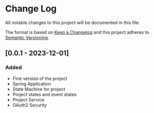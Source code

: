 # Change Log
All notable changes to this project will be documented in this file.

The format is based on [Keep a Changelog](http://keepachangelog.com/)
and this project adheres to [Semantic Versioning](http://semver.org/).

## [0.0.1 - 2023-12-01]
### Added
- First version of the project
- Spring Application
- State Machine for project
- Project states and event states
- Project Service
- OAuth2 Security
